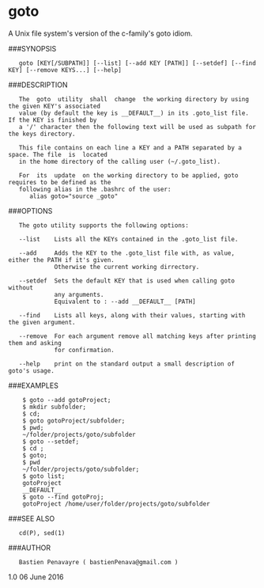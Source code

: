 # goto
A Unix file system's version of the c-family's goto idiom.

###SYNOPSIS

       goto [KEY[/SUBPATH]] [--list] [--add KEY [PATH]] [--setdef] [--find KEY] [--remove KEYS...] [--help]

###DESCRIPTION

       The  goto  utility  shall  change  the working directory by using the given KEY's associated
       value (by default the key is __DEFAULT__) in its .goto_list file. If the KEY is finished by
       a '/' character then the following text will be used as subpath for the keys directory.

       This file contains on each line a KEY and a PATH separated by a space. The file  is  located
       in the home directory of the calling user (~/.goto_list).

       For  its  update  on the working directory to be applied, goto requires to be defined as the
       following alias in the .bashrc of the user:
          alias goto="source _goto"

###OPTIONS

       The goto utility supports the following options:

       --list    Lists all the KEYs contained in the .goto_list file.

       --add     Adds the KEY to the .goto_list file with, as value, either the PATH if it's given.
                 Otherwise the current working dirrectory.

       --setdef  Sets the default KEY that is used when calling goto without
                 any arguments.
                 Equivalent to : --add __DEFAULT__ [PATH]

       --find    Lists all keys, along with their values, starting with the given argument.

       --remove  For each argument remove all matching keys after printing them and asking
                 for confirmation.

       --help    print on the standard output a small description of goto's usage.

###EXAMPLES

        $ goto --add gotoProject;
        $ mkdir subfolder;
        $ cd;
        $ goto gotoProject/subfolder;
        $ pwd;
        ~/folder/projects/goto/subfolder
        $ goto --setdef;
        $ cd ;
        $ goto;
        $ pwd
        ~/folder/projects/goto/subfolder;
        $ goto list;
        gotoProject
        __DEFAULT__
        $ goto --find gotoProj;
        gotoProject /home/user/folder/projects/goto/subfolder

###SEE ALSO

       cd(P), sed(1)

###AUTHOR

       Bastien Penavayre ( bastienPenava@gmail.com )

1.0                                         06 June 2016
